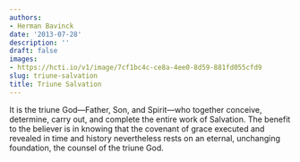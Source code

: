 ```yaml
---
authors:
- Herman Bavinck
date: '2013-07-28'
description: ''
draft: false
images:
- https://hcti.io/v1/image/7cf1bc4c-ce8a-4ee0-8d59-881fd055cfd9
slug: triune-salvation
title: Triune Salvation
---
```


It is the triune God—Father, Son, and Spirit—who together conceive, determine, carry out, and complete the entire work of Salvation. The benefit to the believer is in knowing that the covenant of grace executed and revealed in time and history nevertheless rests on an eternal, unchanging foundation, the counsel of the triune God.
